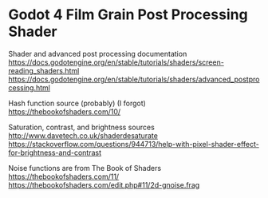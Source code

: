 # Godot 4 Film Grain Post Processing Shader

Shader and advanced post processing documentation
https://docs.godotengine.org/en/stable/tutorials/shaders/screen-reading_shaders.html
https://docs.godotengine.org/en/stable/tutorials/shaders/advanced_postprocessing.html

Hash function source (probably) (I forgot)
https://thebookofshaders.com/10/

Saturation, contrast, and brightness sources
http://www.davetech.co.uk/shaderdesaturate
https://stackoverflow.com/questions/944713/help-with-pixel-shader-effect-for-brightness-and-contrast

Noise functions are from The Book of Shaders
https://thebookofshaders.com/11/
https://thebookofshaders.com/edit.php#11/2d-gnoise.frag
